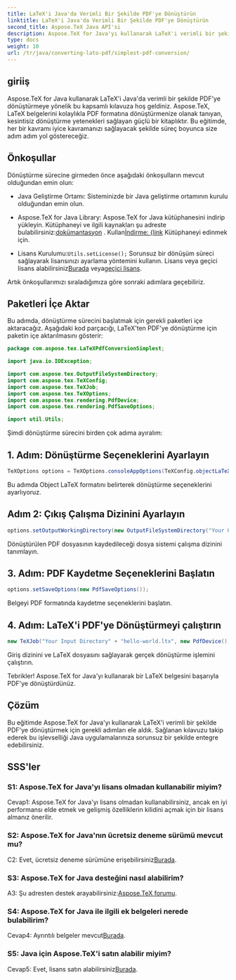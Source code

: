 ```yaml
---
title: LaTeX'i Java'da Verimli Bir Şekilde PDF'ye Dönüştürün
linktitle: LaTeX'i Java'da Verimli Bir Şekilde PDF'ye Dönüştürün
second_title: Aspose.TeX Java API'si
description: Aspose.TeX for Java'yı kullanarak LaTeX'i verimli bir şekilde PDF'ye nasıl dönüştüreceğinizi öğrenin. Java uygulamalarınızla sorunsuz entegrasyon için adım adım kılavuzumuzu izleyin.
type: docs
weight: 10
url: /tr/java/converting-lato-pdf/simplest-pdf-conversion/
---
```

## giriiş

Aspose.TeX for Java kullanarak LaTeX'i Java'da verimli bir şekilde PDF'ye dönüştürmeye yönelik bu kapsamlı kılavuza hoş geldiniz. Aspose.TeX, LaTeX belgelerini kolaylıkla PDF formatına dönüştürmenize olanak tanıyan, kesintisiz dönüştürme yetenekleri sağlayan güçlü bir kitaplıktır. Bu eğitimde, her bir kavramı iyice kavramanızı sağlayacak şekilde süreç boyunca size adım adım yol göstereceğiz.

## Önkoşullar

Dönüştürme sürecine girmeden önce aşağıdaki önkoşulların mevcut olduğundan emin olun:

- Java Geliştirme Ortamı: Sisteminizde bir Java geliştirme ortamının kurulu olduğundan emin olun.

-  Aspose.TeX for Java Library: Aspose.TeX for Java kütüphanesini indirip yükleyin. Kütüphaneyi ve ilgili kaynakları şu adreste bulabilirsiniz:[dokümantasyon](https://reference.aspose.com/tex/java/) . Kullan[İndirme: {link](https://releases.aspose.com/tex/java/) Kütüphaneyi edinmek için.

-  Lisans Kurulumu:`Utils.setLicense();` Sorunsuz bir dönüşüm süreci sağlayarak lisansınızı ayarlama yöntemini kullanın. Lisans veya geçici lisans alabilirsiniz[Burada](https://purchase.aspose.com/buy) veya[geçici lisans](https://purchase.aspose.com/temporary-license/).

Artık önkoşullarımızı sıraladığımıza göre sonraki adımlara geçebiliriz.

## Paketleri İçe Aktar

Bu adımda, dönüştürme sürecini başlatmak için gerekli paketleri içe aktaracağız. Aşağıdaki kod parçacığı, LaTeX'ten PDF'ye dönüştürme için paketin içe aktarılmasını gösterir:

```java
package com.aspose.tex.LaTeXPdfConversionSimplest;

import java.io.IOException;

import com.aspose.tex.OutputFileSystemDirectory;
import com.aspose.tex.TeXConfig;
import com.aspose.tex.TeXJob;
import com.aspose.tex.TeXOptions;
import com.aspose.tex.rendering.PdfDevice;
import com.aspose.tex.rendering.PdfSaveOptions;

import util.Utils;
```

Şimdi dönüştürme sürecini birden çok adıma ayıralım:

## 1. Adım: Dönüştürme Seçeneklerini Ayarlayın

```java
TeXOptions options = TeXOptions.consoleAppOptions(TeXConfig.objectLaTeX());
```

Bu adımda Object LaTeX formatını belirterek dönüştürme seçeneklerini ayarlıyoruz.

## Adım 2: Çıkış Çalışma Dizinini Ayarlayın

```java
options.setOutputWorkingDirectory(new OutputFileSystemDirectory("Your Output Directory"));
```

Dönüştürülen PDF dosyasının kaydedileceği dosya sistemi çalışma dizinini tanımlayın.

## 3. Adım: PDF Kaydetme Seçeneklerini Başlatın

```java
options.setSaveOptions(new PdfSaveOptions());
```

Belgeyi PDF formatında kaydetme seçeneklerini başlatın.

## 4. Adım: LaTeX'i PDF'ye Dönüştürmeyi çalıştırın

```java
new TeXJob("Your Input Directory" + "hello-world.ltx", new PdfDevice(), options).run();
```

Giriş dizinini ve LaTeX dosyasını sağlayarak gerçek dönüştürme işlemini çalıştırın.

Tebrikler! Aspose.TeX for Java'yı kullanarak bir LaTeX belgesini başarıyla PDF'ye dönüştürdünüz.

## Çözüm

Bu eğitimde Aspose.TeX for Java'yı kullanarak LaTeX'i verimli bir şekilde PDF'ye dönüştürmek için gerekli adımları ele aldık. Sağlanan kılavuzu takip ederek bu işlevselliği Java uygulamalarınıza sorunsuz bir şekilde entegre edebilirsiniz.

## SSS'ler

### S1: Aspose.TeX for Java'yı lisans olmadan kullanabilir miyim?

Cevap1: Aspose.TeX for Java'yı lisans olmadan kullanabilirsiniz, ancak en iyi performansı elde etmek ve gelişmiş özelliklerin kilidini açmak için bir lisans almanız önerilir.

### S2: Aspose.TeX for Java'nın ücretsiz deneme sürümü mevcut mu?

 C2: Evet, ücretsiz deneme sürümüne erişebilirsiniz[Burada](https://releases.aspose.com/).

### S3: Aspose.TeX for Java desteğini nasıl alabilirim?

 A3: Şu adresten destek arayabilirsiniz:[Aspose.TeX forumu](https://forum.aspose.com/c/tex/47).

### S4: Aspose.TeX for Java ile ilgili ek belgeleri nerede bulabilirim?

 Cevap4: Ayrıntılı belgeler mevcut[Burada](https://reference.aspose.com/tex/java/).

### S5: Java için Aspose.TeX'i satın alabilir miyim?

 Cevap5: Evet, lisans satın alabilirsiniz[Burada](https://purchase.aspose.com/buy).
